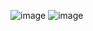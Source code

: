 ![image](https://user-images.githubusercontent.com/37383368/148631886-40610b45-b69c-49ae-9c27-5bac476aad10.png)
![image](https://user-images.githubusercontent.com/37383368/148632102-bca1c373-98b3-4cf0-bf82-de48022b790a.png)

